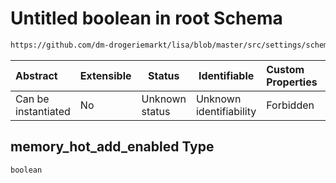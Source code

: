 # Untitled boolean in root Schema

```txt
https://github.com/dm-drogeriemarkt/lisa/blob/master/src/settings/schema.json#/properties/default_configs/properties/compute_attributes/properties/memory_hot_add_enabled
```




| Abstract            | Extensible | Status         | Identifiable            | Custom Properties | Additional Properties | Access Restrictions | Defined In                                                                               |
| :------------------ | ---------- | -------------- | ----------------------- | :---------------- | --------------------- | ------------------- | ---------------------------------------------------------------------------------------- |
| Can be instantiated | No         | Unknown status | Unknown identifiability | Forbidden         | Allowed               | none                | [settings.schema.json\*](../../src/settings/settings.schema.json "open original schema") |

## memory_hot_add_enabled Type

`boolean`
